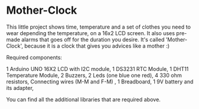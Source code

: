 # Mother-Clock

This little project shows time, temperature and a set of clothes you need to wear depending the temperature, on a 16x2 LCD screen.
It also uses pre-made alarms that goes off for the duration you desire.
It's called 'Mother-Clock', because it is a clock that gives you advices like a mother :)

Required components: 

1 Arduino UNO
16X2 LCD with I2C module,
1	DS3231 RTC Module,
1 DHT11 Temperature Module,
2	Buzzers,
2 Leds (one blue one red),
4	330 ohm resistors,
Connecting wires (M-M and F-M) ,
1	Breadboard,
1 9V battery and its adapter,

You can find all the additional libraries that are required above.
